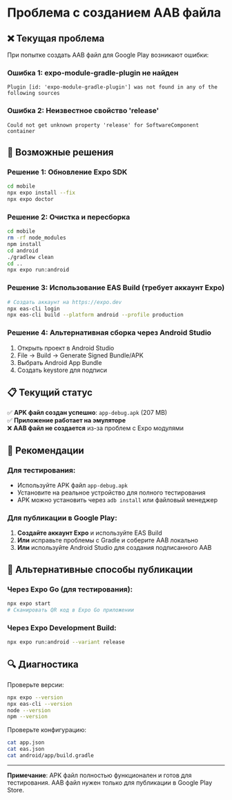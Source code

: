 # Проблема с созданием AAB файла

## ❌ Текущая проблема

При попытке создать AAB файл для Google Play возникают ошибки:

### Ошибка 1: expo-module-gradle-plugin не найден
```
Plugin [id: 'expo-module-gradle-plugin'] was not found in any of the following sources
```

### Ошибка 2: Неизвестное свойство 'release'
```
Could not get unknown property 'release' for SoftwareComponent container
```

## 🔧 Возможные решения

### Решение 1: Обновление Expo SDK
```bash
cd mobile
npx expo install --fix
npx expo doctor
```

### Решение 2: Очистка и пересборка
```bash
cd mobile
rm -rf node_modules
npm install
cd android
./gradlew clean
cd ..
npx expo run:android
```

### Решение 3: Использование EAS Build (требует аккаунт Expo)
```bash
# Создать аккаунт на https://expo.dev
npx eas-cli login
npx eas-cli build --platform android --profile production
```

### Решение 4: Альтернативная сборка через Android Studio
1. Открыть проект в Android Studio
2. File → Build → Generate Signed Bundle/APK
3. Выбрать Android App Bundle
4. Создать keystore для подписи

## 📋 Текущий статус

✅ **APK файл создан успешно**: `app-debug.apk` (207 MB)  
✅ **Приложение работает на эмуляторе**  
❌ **AAB файл не создается** из-за проблем с Expo модулями  

## 🎯 Рекомендации

### Для тестирования:
- Используйте APK файл `app-debug.apk`
- Установите на реальное устройство для полного тестирования
- APK можно установить через `adb install` или файловый менеджер

### Для публикации в Google Play:
1. **Создайте аккаунт Expo** и используйте EAS Build
2. **Или** исправьте проблемы с Gradle и соберите AAB локально
3. **Или** используйте Android Studio для создания подписанного AAB

## 📱 Альтернативные способы публикации

### Через Expo Go (для тестирования):
```bash
npx expo start
# Сканировать QR код в Expo Go приложении
```

### Через Expo Development Build:
```bash
npx expo run:android --variant release
```

## 🔍 Диагностика

Проверьте версии:
```bash
npx expo --version
npx eas-cli --version
node --version
npm --version
```

Проверьте конфигурацию:
```bash
cat app.json
cat eas.json
cat android/app/build.gradle
```

---

**Примечание**: APK файл полностью функционален и готов для тестирования. AAB файл нужен только для публикации в Google Play Store.
